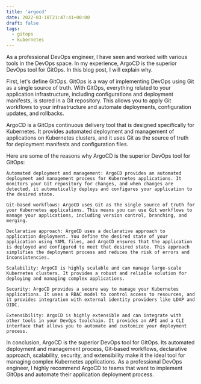 ```yaml
---
title: 'argocd'
date: 2022-03-18T21:47:41+00:00
draft: false
tags:
  - gitops 
  - kubernetes
---
```

As a professional DevOps engineer, I have seen and worked with various tools in the DevOps space. In my experience, ArgoCD is the superior DevOps tool for GitOps. In this blog post, I will explain why.

First, let's define GitOps. GitOps is a way of implementing DevOps using Git as a single source of truth. With GitOps, everything related to your application infrastructure, including configurations and deployment manifests, is stored in a Git repository. This allows you to apply Git workflows to your infrastructure and automate deployments, configuration updates, and rollbacks.

ArgoCD is a GitOps continuous delivery tool that is designed specifically for Kubernetes. It provides automated deployment and management of applications on Kubernetes clusters, and it uses Git as the source of truth for deployment manifests and configuration files.

Here are some of the reasons why ArgoCD is the superior DevOps tool for GitOps:

    Automated deployment and management: ArgoCD provides an automated deployment and management process for Kubernetes applications. It monitors your Git repository for changes, and when changes are detected, it automatically deploys and configures your application to the desired state.

    Git-based workflows: ArgoCD uses Git as the single source of truth for your Kubernetes applications. This means you can use Git workflows to manage your applications, including version control, branching, and merging.

    Declarative approach: ArgoCD uses a declarative approach to application deployment. You define the desired state of your application using YAML files, and ArgoCD ensures that the application is deployed and configured to meet that desired state. This approach simplifies the deployment process and reduces the risk of errors and inconsistencies.

    Scalability: ArgoCD is highly scalable and can manage large-scale Kubernetes clusters. It provides a robust and reliable solution for deploying and managing complex applications.

    Security: ArgoCD provides a secure way to manage your Kubernetes applications. It uses a RBAC model to control access to resources, and it provides integration with external identity providers like LDAP and OIDC.

    Extensibility: ArgoCD is highly extensible and can integrate with other tools in your DevOps toolchain. It provides an API and a CLI interface that allows you to automate and customize your deployment process.

In conclusion, ArgoCD is the superior DevOps tool for GitOps. Its automated deployment and management process, Git-based workflows, declarative approach, scalability, security, and extensibility make it the ideal tool for managing complex Kubernetes applications. As a professional DevOps engineer, I highly recommend ArgoCD to teams that want to implement GitOps and automate their application deployment process.